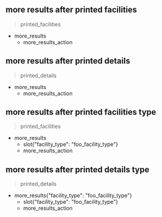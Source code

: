 ## more results after printed facilities
> printed_facilities
* more_results
    - more_results_action

## more results after printed details
> printed_details
* more_results
    - more_results_action

## more results after printed facilities type
> printed_facilities
* more_results
    - slot{"facility_type": "foo_facility_type"}
    - more_results_action

## more results after printed details type
> printed_details
* more_results{"facility_type": "foo_facility_type"}
    - slot{"facility_type": "foo_facility_type"}
    - more_results_action
